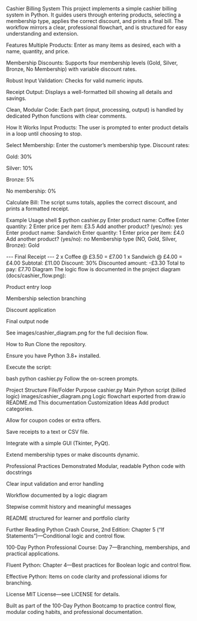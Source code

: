 Cashier Billing System
This project implements a simple cashier billing system in Python. It guides users through entering products, selecting a membership type, applies the correct discount, and prints a final bill. The workflow mirrors a clear, professional flowchart, and is structured for easy understanding and extension.

Features
Multiple Products: Enter as many items as desired, each with a name, quantity, and price.

Membership Discounts: Supports four membership levels (Gold, Silver, Bronze, No Membership) with variable discount rates.

Robust Input Validation: Checks for valid numeric inputs.

Receipt Output: Displays a well-formatted bill showing all details and savings.

Clean, Modular Code: Each part (input, processing, output) is handled by dedicated Python functions with clear comments.

How It Works
Input Products:
The user is prompted to enter product details in a loop until choosing to stop.

Select Membership:
Enter the customer’s membership type. Discount rates:

Gold: 30%

Silver: 10%

Bronze: 5%

No membership: 0%

Calculate Bill:
The script sums totals, applies the correct discount, and prints a formatted receipt.

Example Usage
shell
$ python cashier.py
Enter product name: Coffee
Enter quantity: 2
Enter price per item: £3.5
Add another product? (yes/no): yes
Enter product name: Sandwich
Enter quantity: 1
Enter price per item: £4.0
Add another product? (yes/no): no
Membership type (NO, Gold, Silver, Bronze): Gold

--- Final Receipt ---
2 x Coffee @ £3.50 = £7.00
1 x Sandwich @ £4.00 = £4.00
Subtotal: £11.00
Discount: 30%
Discounted amount: -£3.30
Total to pay: £7.70
Diagram
The logic flow is documented in the project diagram (docs/cashier_flow.png):

Product entry loop

Membership selection branching

Discount application

Final output node

See images/cashier_diagram.png for the full decision flow.

How to Run
Clone the repository.

Ensure you have Python 3.8+ installed.

Execute the script:

bash
python cashier.py
Follow the on-screen prompts.

Project Structure
File/Folder	Purpose
cashier.py	Main Python script (billed logic)
images/cashier_diagram.png	Logic flowchart exported from draw.io
README.md	This documentation
Customization Ideas
Add product categories.

Allow for coupon codes or extra offers.

Save receipts to a text or CSV file.

Integrate with a simple GUI (Tkinter, PyQt).

Extend membership types or make discounts dynamic.

Professional Practices Demonstrated
Modular, readable Python code with docstrings

Clear input validation and error handling

Workflow documented by a logic diagram

Stepwise commit history and meaningful messages

README structured for learner and portfolio clarity

Further Reading
Python Crash Course, 2nd Edition: Chapter 5 (“If Statements”)—Conditional logic and control flow.

100-Day Python Professional Course: Day 7—Branching, memberships, and practical applications.

Fluent Python: Chapter 4—Best practices for Boolean logic and control flow.

Effective Python: Items on code clarity and professional idioms for branching.

License
MIT License—see LICENSE for details.

Built as part of the 100-Day Python Bootcamp to practice control flow, modular coding habits, and professional documentation.